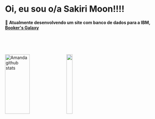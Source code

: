 # Oi, eu sou o/a Sakiri Moon!!!!
👻 **Atualmente desenvolvendo um site com banco de dados para a IBM, [Booker's Galaxy](https://github.com/lipedeoliveira/livrariabooklife.github.io)**

<br><br><br>

<div style="display: flex;">

<img width="40%" height="195px" src="https://github-readme-stats.vercel.app/api?username=osakirii&show_icons=true&count_private=true&hide_border=true&title_color=F28241&icon_color=F28241&text_color=F2E9EA&bg_color=0d1117" alt="Amanda github stats"> 
  <img width="20%" height="195px" src="https://github-readme-stats.vercel.app/api/top-langs/?username=osakirii&layout=compact&count_private=true&hide_border=true&title_color=F28241&text_color=fff&bg_color=0d1117">

</div>
